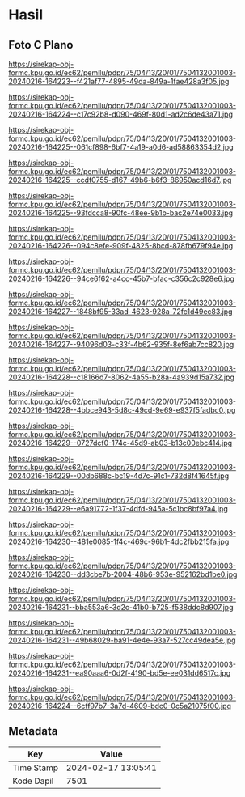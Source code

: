 # Hasil

## Foto C Plano

https://sirekap-obj-formc.kpu.go.id/ec62/pemilu/pdpr/75/04/13/20/01/7504132001003-20240216-164223--f421af77-4895-49da-849a-1fae428a3f05.jpg

https://sirekap-obj-formc.kpu.go.id/ec62/pemilu/pdpr/75/04/13/20/01/7504132001003-20240216-164224--c17c92b8-d090-469f-80d1-ad2c6de43a71.jpg

https://sirekap-obj-formc.kpu.go.id/ec62/pemilu/pdpr/75/04/13/20/01/7504132001003-20240216-164225--061cf898-6bf7-4a19-a0d6-ad58863354d2.jpg

https://sirekap-obj-formc.kpu.go.id/ec62/pemilu/pdpr/75/04/13/20/01/7504132001003-20240216-164225--ccdf0755-d167-49b6-b6f3-86950acd16d7.jpg

https://sirekap-obj-formc.kpu.go.id/ec62/pemilu/pdpr/75/04/13/20/01/7504132001003-20240216-164225--93fdcca8-90fc-48ee-9b1b-bac2e74e0033.jpg

https://sirekap-obj-formc.kpu.go.id/ec62/pemilu/pdpr/75/04/13/20/01/7504132001003-20240216-164226--094c8efe-909f-4825-8bcd-878fb679f94e.jpg

https://sirekap-obj-formc.kpu.go.id/ec62/pemilu/pdpr/75/04/13/20/01/7504132001003-20240216-164226--94ce6f62-a4cc-45b7-bfac-c356c2c928e6.jpg

https://sirekap-obj-formc.kpu.go.id/ec62/pemilu/pdpr/75/04/13/20/01/7504132001003-20240216-164227--1848bf95-33ad-4623-928a-72fc1d49ec83.jpg

https://sirekap-obj-formc.kpu.go.id/ec62/pemilu/pdpr/75/04/13/20/01/7504132001003-20240216-164227--94096d03-c33f-4b62-935f-8ef6ab7cc820.jpg

https://sirekap-obj-formc.kpu.go.id/ec62/pemilu/pdpr/75/04/13/20/01/7504132001003-20240216-164228--c18166d7-8062-4a55-b28a-4a939d15a732.jpg

https://sirekap-obj-formc.kpu.go.id/ec62/pemilu/pdpr/75/04/13/20/01/7504132001003-20240216-164228--4bbce943-5d8c-49cd-9e69-e937f5fadbc0.jpg

https://sirekap-obj-formc.kpu.go.id/ec62/pemilu/pdpr/75/04/13/20/01/7504132001003-20240216-164229--0727dcf0-174c-45d9-ab03-b13c00ebc414.jpg

https://sirekap-obj-formc.kpu.go.id/ec62/pemilu/pdpr/75/04/13/20/01/7504132001003-20240216-164229--00db688c-bc19-4d7c-91c1-732d8f41645f.jpg

https://sirekap-obj-formc.kpu.go.id/ec62/pemilu/pdpr/75/04/13/20/01/7504132001003-20240216-164229--e6a91772-1f37-4dfd-945a-5c1bc8bf97a4.jpg

https://sirekap-obj-formc.kpu.go.id/ec62/pemilu/pdpr/75/04/13/20/01/7504132001003-20240216-164230--481e0085-1f4c-469c-96b1-4dc2fbb215fa.jpg

https://sirekap-obj-formc.kpu.go.id/ec62/pemilu/pdpr/75/04/13/20/01/7504132001003-20240216-164230--dd3cbe7b-2004-48b6-953e-952162bd1be0.jpg

https://sirekap-obj-formc.kpu.go.id/ec62/pemilu/pdpr/75/04/13/20/01/7504132001003-20240216-164231--bba553a6-3d2c-41b0-b725-f538ddc8d907.jpg

https://sirekap-obj-formc.kpu.go.id/ec62/pemilu/pdpr/75/04/13/20/01/7504132001003-20240216-164231--49b68029-ba91-4e4e-93a7-527cc49dea5e.jpg

https://sirekap-obj-formc.kpu.go.id/ec62/pemilu/pdpr/75/04/13/20/01/7504132001003-20240216-164231--ea90aaa6-0d2f-4190-bd5e-ee031dd6517c.jpg

https://sirekap-obj-formc.kpu.go.id/ec62/pemilu/pdpr/75/04/13/20/01/7504132001003-20240216-164224--6cff97b7-3a7d-4609-bdc0-0c5a21075f00.jpg


## Metadata

| Key        | Value               |
| ---------- | ------------------- |
| Time Stamp | 2024-02-17 13:05:41 |
| Kode Dapil | 7501                |



